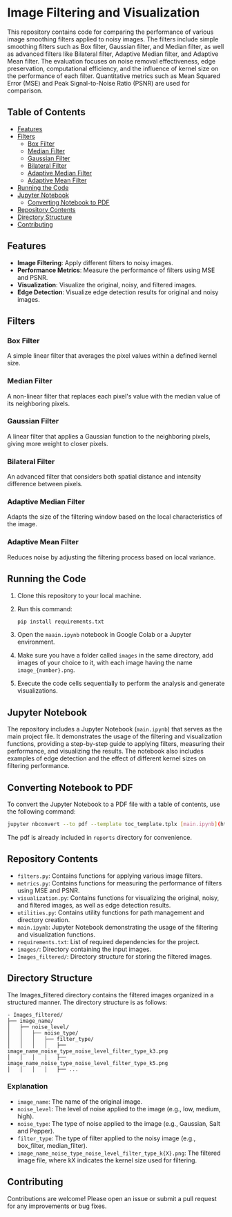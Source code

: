 # Image Filtering and Visualization

This repository contains code for comparing the performance of various image smoothing filters applied to noisy images. The filters include simple smoothing filters such as Box filter, Gaussian filter, and Median filter, as well as advanced filters like Bilateral filter, Adaptive Median filter, and Adaptive Mean filter. The evaluation focuses on noise removal effectiveness, edge preservation, computational efficiency, and the influence of kernel size on the performance of each filter. Quantitative metrics such as Mean Squared Error (MSE) and Peak Signal-to-Noise Ratio (PSNR) are used for comparison.

## Table of Contents
- [Features](#features)
- [Filters](#filters)
  - [Box Filter](#box-filter)
  - [Median Filter](#median-filter)
  - [Gaussian Filter](#gaussian-filter)
  - [Bilateral Filter](#bilateral-filter)
  - [Adaptive Median Filter](#adaptive-median-filter)
  - [Adaptive Mean Filter](#adaptive-mean-filter)
- [Running the Code](#running-the-code)
- [Jupyter Notebook](#jupyter-notebook)
  - [Converting Notebook to PDF](#converting-notebook-to-pdf)
- [Repository Contents](#repository-contents)
- [Directory Structure](#directory-structure)
- [Contributing](#contributing)

## Features

- **Image Filtering**: Apply different filters to noisy images.
- **Performance Metrics**: Measure the performance of filters using MSE and PSNR.
- **Visualization**: Visualize the original, noisy, and filtered images.
- **Edge Detection**: Visualize edge detection results for original and noisy images.

## Filters

### Box Filter
A simple linear filter that averages the pixel values within a defined kernel size.

### Median Filter
A non-linear filter that replaces each pixel's value with the median value of its neighboring pixels.

### Gaussian Filter
A linear filter that applies a Gaussian function to the neighboring pixels, giving more weight to closer pixels.

### Bilateral Filter
An advanced filter that considers both spatial distance and intensity difference between pixels.

### Adaptive Median Filter
Adapts the size of the filtering window based on the local characteristics of the image.

### Adaptive Mean Filter
Reduces noise by adjusting the filtering process based on local variance.


## Running the Code

1.  Clone this repository to your local machine.
2.  Run this command:
   
    ```bash
    pip install requirements.txt
    ```
3.  Open the `maain.ipynb` notebook in Google Colab or a Jupyter environment.
  
5.  Make sure you have a folder called `images` in the same directory, add images of your choice to it,
    with each image having the name `image_{number}.png`.
    
6.  Execute the code cells sequentially to perform the analysis and generate visualizations.

## Jupyter Notebook

The repository includes a Jupyter Notebook (`main.ipynb`) that serves as the main project file. It demonstrates the usage of the filtering and visualization functions, providing a step-by-step guide to applying filters, measuring their performance, and visualizing the results. The notebook also includes examples of edge detection and the effect of different kernel sizes on filtering performance.

## Converting Notebook to PDF
To convert the Jupyter Notebook to a PDF file with a table of contents, use the following command:

   ```bash
   jupyter nbconvert --to pdf --template toc_template.tplx [main.ipynb](http://_vscodecontentref_/0)
   ```
The pdf is already included in `reports` directory for convenience.

## Repository Contents

- `filters.py`: Contains functions for applying various image filters.
- `metrics.py`: Contains functions for measuring the performance of filters using MSE and PSNR.
- `visualization.py`: Contains functions for visualizing the original, noisy, and filtered images, as well as edge detection results.
- `utilities.py`: Contains utility functions for path management and directory creation.
- `main.ipynb`: Jupyter Notebook demonstrating the usage of the filtering and visualization functions.
- `requirements.txt`: List of required dependencies for the project.
- `images/`: Directory containing the input images.
- `Images_filtered/`: Directory structure for storing the filtered images.

## Directory Structure

The Images_filtered directory contains the filtered images organized in a structured manner. The directory structure is as follows:

    - Images_filtered/
    ├── image_name/
    │   ├── noise_level/
    │   │   ├── noise_type/
    │   │   │   ├── filter_type/
    │   │   │   │   ├── image_name_noise_type_noise_level_filter_type_k3.png
    │   │   │   │   ├── image_name_noise_type_noise_level_filter_type_k5.png
    │   │   │   │   ├── ...

### Explanation
- `image_name`: The name of the original image.
- `noise_level`: The level of noise applied to the image (e.g., low, medium, high).
- `noise_type`: The type of noise applied to the image (e.g., Gaussian, Salt and Pepper).
- `filter_type`: The type of filter applied to the noisy image (e.g., box_filter, median_filter).
- `image_name_noise_type_noise_level_filter_type_k{X}.png`: The filtered image file, where kX indicates the kernel size used for filtering.

## Contributing
Contributions are welcome! Please open an issue or submit a pull request for any improvements or bug fixes.
